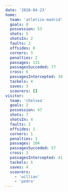 ```yaml
---
date: '2020-04-23'
home:
  team: 'atletico-madrid'
  goals: 0
  possession: 53
  shots: 5
  shotsIn: 2
  faults: 2
  offsides: 0
  corners: 3
  penalties: 2
  passages: 131
  passagesSucceded: 77
  cross: 6
  passagesIntercepted: 34
  tackels: 4
  saves: 3
  scoorers: []
visitor:
  team: 'chelsea'
  goals: 2
  possession: 47
  shots: 7
  shotsIn: 4
  faults: 2
  offsides: 1
  corners: 1
  penalties: 1
  passages: 104
  passagesSucceded: 57
  cross: 3
  passagesIntercepted: 41
  tackels: 5
  saves: 4
  scoorers:
    - 'willian'
    - 'pedro'
---
```

